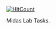 [![HitCount](http://hits.dwyl.io/utkarshiam/Twitter-Text-Analysis-flask-server.svg)](http://hits.dwyl.io/utkarshiam/MidasLabTask)

Midas Lab Tasks. 
